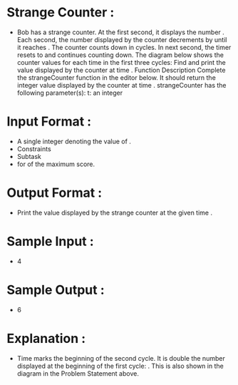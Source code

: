 # Strange Counter :
- Bob has a strange counter. At the first second, it displays the number . Each second, the number
displayed by the counter decrements by until it reaches .
The counter counts down in cycles. In next second, the timer resets to
and continues counting down. The diagram below shows the
counter values for each time in the first three cycles:
Find and print the value displayed by the counter at time .
Function Description
Complete the strangeCounter function in the editor below. It should return the integer value displayed by
the counter at time .
strangeCounter has the following parameter(s):
t: an integer

# Input Format :
* A single integer denoting the value of .
* Constraints
* Subtask
* for of the maximum score.

# Output Format :
* Print the value displayed by the strange counter at the given time .

# Sample Input :
* 4

# Sample Output :
* 6

# Explanation :
- Time marks the beginning of the second cycle. It is double the number displayed at the beginning of
the first cycle: . This is also shown in the diagram in the Problem Statement above.
